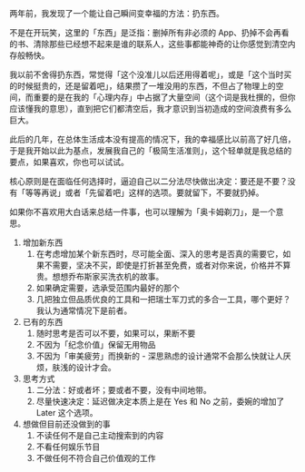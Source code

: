 两年前，我发现了一个能让自己瞬间变幸福的方法：扔东西。

不是在开玩笑，这里的「东西」是泛指：删掉所有非必须的 App、扔掉不会再看的书、清除那些已经想不起来是谁的联系人，这些事都能神奇的让你感觉到清空内存般畅快。

我以前不舍得扔东西，常觉得「这个没准儿以后还用得着呢」，或是「这个当时买的时候挺贵的，还是留着吧」，结果攒了一堆没用的东西，不但占了物理上的空间，而重要的是在我的「心理内存」中占据了大量空间（这个词是我杜撰的，但你应该懂我的意思），直到把它们都清空后，我才意识到当初造成的空间浪费有多么巨大。

此后的几年，在总体生活成本没有提高的情况下，我的幸福感比以前高了好几倍，于是我开始以此为基点，发展我自己的「极简生活准则」，这个轻单就是我总结的要点，如果喜欢，你也可以试试。



核心原则是在面临任何选择时，逼迫自己以二分法尽快做出决定：要还是不要？没有「等等再说」或者「先留着吧」这样的选项。要就留下，不要就扔掉。

如果你不喜欢用大白话来总结一件事，也可以理解为「奥卡姆剃刀」，是一个意思。

1. 增加新东西
	1. 在考虑增加某个新东西时，尽可能全面、深入的思考是否真的需要它，如果不需要，坚决不买，即使是打折甚至免费，或者对你来说，价格并不算贵。想想乔布斯家买洗衣机的故事。
	2. 如果确定需要，选承受范围内最好的那个
	3. 几把独立但品质优良的工具和一把瑞士军刀式的多合一工具，哪个更好？我认为通常情况下是前者。
2. 已有的东西
	1. 随时思考是否可以不要，如果可以，果断不要
	2. 不因为「纪念价值」保留无用物品
	3. 不因为「审美疲劳」而换新的 - 深思熟虑的设计通常不会那么快就让人厌烦，肤浅的设计才会。
3. 思考方式
	1. 二分法：好或者坏；要或者不要，没有中间地带。
	2. 尽量快速决定：延迟做决定本质上是在 Yes 和 No 之前，委婉的增加了 Later 这个选项。
4. 想做但目前还没做到的事
	1. 不读任何不是自己主动搜索到的内容
	2. 不看任何娱乐节目
	3. 不做任何不符合自己价值观的工作